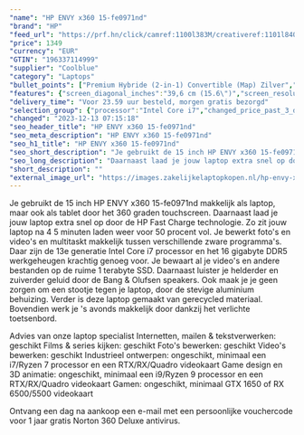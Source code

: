 ```yaml
---
"name": "HP ENVY x360 15-fe0971nd"
"brand": "HP"
"feed_url": "https://prf.hn/click/camref:1100l383M/creativeref:1101l84031/destination:https%3A%2F%2Fwww.coolblue.nl%2Fproduct%2F926565"
"price": 1349
"currency": "EUR"
"GTIN": "196337114999"
"supplier": "Coolblue"
"category": "Laptops"
"bullet_points": ["Premium Hybride (2-in-1) Convertible (Map) Zilver","Intel® Core™ i7 i7-1355U 1,7 GHz","Touchscreen 39,6 cm (15.6\") Full HD 1920 x 1080 Pixels UWVA 16:9","16 GB LPDDR5-SDRAM 5200 MHz","1 TB SSD","Intel Iris Xe Graphics","Wi-Fi 6E (802.11ax) Bluetooth 5.3","Lithium-Polymeer (LiPo) 55 Wh 15 uur 65 W","Windows 11 Home"]
"features": {"screen_diagonal_inches":"39,6 cm (15.6\")","screen_resolution":"1920 x 1080 Pixels","processor_family":"Intel® Core™ i7","memory_size":"16 GB","memory_type":"LPDDR5-SDRAM","total_storage_space":"1 TB","operating_system":"Windows 11 Home","battery_capacity":"55 Wh","width":"357,3 mm","depth":"228,4 mm","height":"18,3 mm","weight":"1,78 kg"}
"delivery_time": "Voor 23.59 uur besteld, morgen gratis bezorgd"
"selection_group": {"processor":"Intel Core i7","changed_price_past_3_days":false,"product_family":"ENVY x360"}
"changed": "2023-12-13 07:15:18"
"seo_header_title": "HP ENVY x360 15-fe0971nd"
"seo_meta_description": "HP ENVY x360 15-fe0971nd"
"seo_h1_title": "HP ENVY x360 15-fe0971nd"
"seo_short_description": "Je gebruikt de 15 inch HP ENVY x360 15-fe0971nd makkelijk als laptop, maar ook als tablet door het 360 graden touchscreen."
"seo_long_description": "Daarnaast laad je jouw laptop extra snel op door de HP Fast Charge technologie. Zo zit jouw laptop na 4\r\n5 minuten laden weer voor 50 procent vol. Je bewerkt foto's en video's en multitaskt makkelijk tussen verschillende zware programma's. Daar zijn de 13e generatie Intel Core i7 processor en het 16 gigabyte DDR5 werkgeheugen krachtig genoeg voor. Je bewaart al je video's en andere bestanden op de ruime 1 terabyte SSD. Daarnaast luister je helderder en zuiverder geluid door de Bang & Olufsen speakers. Ook maak je je geen zorgen om een stootje tegen je laptop, door de stevige aluminium behuizing. Verder is deze laptop gemaakt van gerecycled materiaal. Bovendien werk je 's avonds makkelijk door dankzij het verlichte toetsenbord. \r\n\r\nAdvies van onze laptop specialist\r\nInternetten, mailen & tekstverwerken: geschikt\r\nFilms & series kijken: geschikt\r\nFoto's bewerken: geschikt\r\nVideo's bewerken: geschikt\r\nIndustrieel ontwerpen: ongeschikt, minimaal een i7/Ryzen 7 processor en een RTX/RX/Quadro videokaart\r\nGame design en 3D animatie: ongeschikt, minimaal een i9/Ryzen 9 processor en een RTX/RX/Quadro videokaart\r\nGamen: ongeschikt, minimaal GTX 1650 of RX 6500/5500 videokaart\r\n \r\nOntvang een dag na aankoop een e-mail met een persoonlijke vouchercode voor 1 jaar gratis Norton 360 Deluxe antivirus."
"short_description": ""
"external_image_url": "https://images.zakelijkelaptopkopen.nl/hp-envy-x360-15-fe0971nd.webp"
---
```


Je gebruikt de 15 inch HP ENVY x360 15-fe0971nd makkelijk als laptop, maar ook als tablet door het 360 graden touchscreen. Daarnaast laad je jouw laptop extra snel op door de HP Fast Charge technologie. Zo zit jouw laptop na 4
5 minuten laden weer voor 50 procent vol. Je bewerkt foto's en video's en multitaskt makkelijk tussen verschillende zware programma's. Daar zijn de 13e generatie Intel Core i7 processor en het 16 gigabyte DDR5 werkgeheugen krachtig genoeg voor. Je bewaart al je video's en andere bestanden op de ruime 1 terabyte SSD. Daarnaast luister je helderder en zuiverder geluid door de Bang & Olufsen speakers. Ook maak je je geen zorgen om een stootje tegen je laptop, door de stevige aluminium behuizing. Verder is deze laptop gemaakt van gerecycled materiaal. Bovendien werk je 's avonds makkelijk door dankzij het verlichte toetsenbord.

Advies van onze laptop specialist
Internetten, mailen & tekstverwerken: geschikt
Films & series kijken: geschikt
Foto's bewerken: geschikt
Video's bewerken: geschikt
Industrieel ontwerpen: ongeschikt, minimaal een i7/Ryzen 7 processor en een RTX/RX/Quadro videokaart
Game design en 3D animatie: ongeschikt, minimaal een i9/Ryzen 9 processor en een RTX/RX/Quadro videokaart
Gamen: ongeschikt, minimaal GTX 1650 of RX 6500/5500 videokaart
 
Ontvang een dag na aankoop een e-mail met een persoonlijke vouchercode voor 1 jaar gratis Norton 360 Deluxe antivirus.